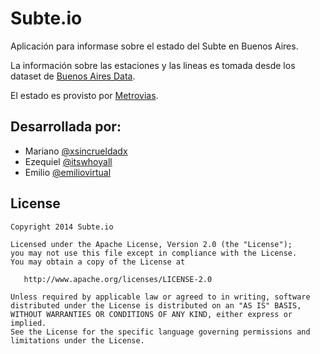 # Subte.io

Aplicación para informase sobre el estado del Subte en Buenos Aires. 

La información sobre las estaciones y las lineas es tomada desde los dataset de [Buenos Aires Data](http://data.buenosaires.gob.ar/dataset/subterraneos).

El estado es provisto por [Metrovias](http://www.metrovias.com.ar).

## Desarrollada por:

- Mariano  [@xsincrueldadx](https://twitter.com/xsincrueldadx)
- Ezequiel [@itswhoyall](https://twitter.com/itswhoyall)
- Emilio   [@emiliovirtual](https://twitter.com/emiliovirtual)

## License

    Copyright 2014 Subte.io

    Licensed under the Apache License, Version 2.0 (the "License");
    you may not use this file except in compliance with the License.
    You may obtain a copy of the License at

       http://www.apache.org/licenses/LICENSE-2.0

    Unless required by applicable law or agreed to in writing, software
    distributed under the License is distributed on an "AS IS" BASIS,
    WITHOUT WARRANTIES OR CONDITIONS OF ANY KIND, either express or implied.
    See the License for the specific language governing permissions and
    limitations under the License.
